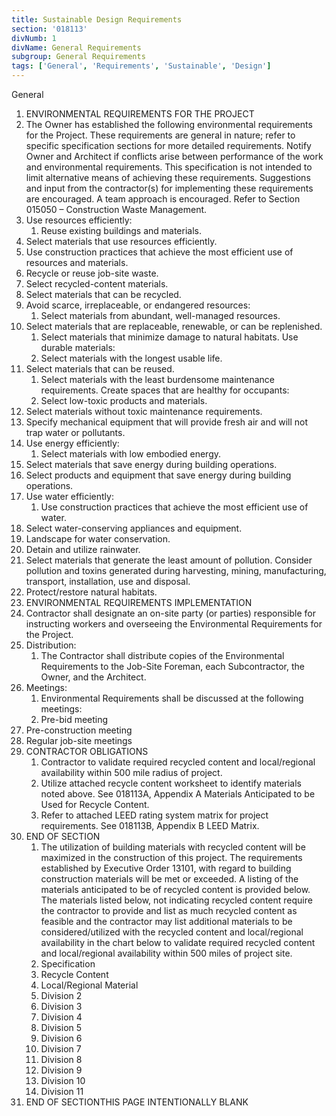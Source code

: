 ```yaml
---
title: Sustainable Design Requirements
section: '018113'
divNumb: 1
divName: General Requirements
subgroup: General Requirements
tags: ['General', 'Requirements', 'Sustainable', 'Design']
---
```



General
   1. ENVIRONMENTAL REQUIREMENTS FOR THE PROJECT
   1. The Owner has established the following environmental requirements for the Project. These requirements are general in nature; refer to specific specification sections for more detailed requirements. Notify Owner and Architect if conflicts arise between performance of the work and environmental requirements. This specification is not intended to limit alternative means of achieving these requirements. Suggestions and input from the contractor(s) for implementing these requirements are encouraged. A team approach is encouraged. Refer to Section 015050 – Construction Waste Management.
   1. Use resources efficiently:
      1. Reuse existing buildings and materials.
   1. Select materials that use resources efficiently.
   1. Use construction practices that achieve the most efficient use of resources and materials.
   1. Recycle or reuse job-site waste.
   1. Select recycled-content materials.
   1. Select materials that can be recycled.
   1. Avoid scarce, irreplaceable, or endangered resources:
      1. Select materials from abundant, well-managed resources.
   1. Select materials that are replaceable, renewable, or can be replenished.
      1. Select materials that minimize damage to natural habitats.
Use durable materials:
      1. Select materials with the longest usable life.
   1. Select materials that can be reused.
      1. Select materials with the least burdensome maintenance requirements.
Create spaces that are healthy for occupants:
      1. Select low-toxic products and materials.
   1. Select materials without toxic maintenance requirements.
   1. Specify mechanical equipment that will provide fresh air and will not trap water or pollutants.
   1. Use energy efficiently:
      1. Select materials with low embodied energy.
   1. Select materials that save energy during building operations.
   1. Select products and equipment that save energy during building operations.
   1. Use water efficiently:
      1. Use construction practices that achieve the most efficient use of water.
   1. Select water-conserving appliances and equipment.
   1. Landscape for water conservation.
   1. Detain and utilize rainwater.
   1. Select materials that generate the least amount of pollution. Consider pollution and toxins generated during harvesting, mining, manufacturing, transport, installation, use and disposal.
   1. Protect/restore natural habitats.
   1. ENVIRONMENTAL REQUIREMENTS IMPLEMENTATION
   1. Contractor shall designate an on-site party (or parties) responsible for instructing workers and overseeing the Environmental Requirements for the Project.
   1. Distribution:
      1. The Contractor shall distribute copies of the Environmental Requirements to the Job-Site Foreman, each Subcontractor, the Owner, and the Architect.
   1. Meetings:
      1. Environmental Requirements shall be discussed at the following meetings:
      1. Pre-bid meeting
   1. Pre-construction meeting
   1. Regular job-site meetings
3. CONTRACTOR OBLIGATIONS
   1. Contractor to validate required recycled content and local/regional availability within 500 mile radius of project.
   1. Utilize attached recycle content worksheet to identify materials noted above. See 018113A, Appendix A Materials Anticipated to be Used for Recycle Content.
   1. Refer to attached LEED rating system matrix for project requirements. See 018113B, Appendix B LEED Matrix.
1. END OF SECTION
   1. The utilization of building materials with recycled content will be maximized in the construction of this project. The requirements established by Executive Order 13101, with regard to building construction materials will be met or exceeded. A listing of the materials anticipated to be of recycled content is provided below. The materials listed below, not indicating recycled content require the contractor to provide and list as much recycled content as feasible and the contractor may list additional materials to be considered/utilized with the recycled content and local/regional availability in the chart below to validate required recycled content and local/regional availability within 500 miles of project site.
   1. Specification
   1. Recycle Content
   1. Local/Regional Material
   1. Division 2
   1. Division 3
   1. Division 4
   1. Division 5
   1. Division 6
   1. Division 7
   1. Division 8
   1. Division 9
   1. Division 10
   1. Division 11
1. END OF SECTIONTHIS PAGE INTENTIONALLY BLANK

